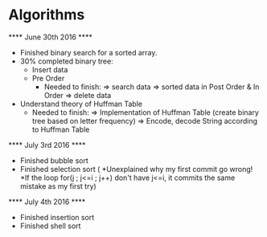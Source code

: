 # Algorithms
 **** June 30th 2016 ****
+ Finished binary search for a sorted array.
+ 30% completed binary tree:
  - Insert data
  - Pre Order 
    * Needed to finish:
      => search data
      => sorted data in Post Order & In Order
      => delete data
+ Understand theory of Huffman Table
    * Needed to finish:
      => Implementation of Huffman Table (create binary tree based on letter frequency)
      => Encode, decode String according to Huffman Table

**** July 3rd 2016 ****
+ Finished bubble sort
+ Finished selection sort ( *Unexplained why my first commit go wrong!
                            *If the loop for(j ; j<=i ; j++) don't have j<=i, it commits the same mistake as my first try)

**** July 4th 2016 ****
+ Finished insertion sort
+ Finished shell sort
